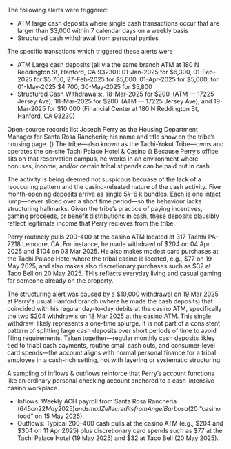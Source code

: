 The following alerts were triggered:

- ATM large cash deposits where single cash transactions occur that are larger than $3,000 within 7 calendar days on a weekly basis
- Structured cash withdrawal from personal parties


The specific transations which triggered these alerts were

- ATM Large cash deposits (all via the same branch ATM at 180 N Reddington St, Hanford, CA 93230): 01-Jan-2025 for $6,300, 01-Feb-2025 for $5 700, 27-Feb-2025 for $5,000, 01-Apr-2025 for $5,000, for 01-May-2025 $4 700, 30-May-2025 for $5,800
- Structured Cash Withdrawals:, 18-Mar-2025 for $200 (ATM — 17225 Jersey Ave), 18-Mar-2025 for $200 (ATM — 17225 Jersey Ave), and 19-Mar-2025 for $10 000 (Financial Center at 180 N Reddington St, Hanford, CA 93230)


Open-source records list Joseph Perry as the Housing Department Manager for Santa Rosa Rancheria; his name and title show on the tribe’s housing page. ()   The tribe—also known as the Tachi-Yokut Tribe—owns and operates the on-site Tachi Palace Hotel & Casino ()  Because Perry’s office sits on that reservation campus, he works in an environment where bonuses, income, and/or certain tribal stipends can be paid out in cash. 



The activity is being deemed not suspicous becuase of the lack of a reoccuring pattern and the casino-releated nature of the cash activity. Five month-opening deposits arrive as single $5 k–$6 k bundles.  Each is one intact lump—never sliced over a short time period—so the behaviour lacks structuring hallmarks.  Given the tribe’s practice of paying incentives, gaming proceeds, or benefit distributions in cash, these deposits plausibly reflect legitimate income that Perry recieves from the tribe.


Perry routinely pulls $200–$400 at the casino ATM located at 317 Tachhi PA-7218 Lemoore, CA. For instance, he made withdrawl of $204 on 04 Apr 2025 and $104 on 03 Mar 2025. He also makes modest card purchases at the Tachi Palace Hotel where the tribal casino is located, e.g., $77 on 19 May 2025, and also makes also discretionary purchases such as $32 at Taco Bell on 20 May 2025. THis reflects everyday living and casual gaming for someone already on the property.


The structuring alert was caused by a $10,000 withdrawal on 19 Mar 2025 at Perry's usual Hanford branch (where he made the cash deposits) that coincided with his regular day-to-day debits at the casino ATM, specifically the two $204 withdrawls on 18 Mar 2025 at the casino ATM. This single withdrawl likely represents a one-time splurge. It is not part of a consistent pattern of splitting large cash deposits over short periods of time to avoid filing requirements. Taken together—regular monthly cash deposits likley tied to triabl cash payments, routine small cash outs, and consumer-level card spends—the account aligns with normal personal finance for a tribal employee in a cash-rich setting, not with layering or systematic structuring.


A sampling of inflows & outflows reinforce that Perry’s account functions like an ordinary personal checking account anchored to a cash-intensive casino workplace.
- Inflows: Weekly ACH payroll from Santa Rosa Rancheria ($645 on 22 May 2025) and small Zelle credits from Angel Barbosa ($20 “casino food” on 15 May 2025).
- Outflows: Typical $200–$400 cash pulls at the casino ATM (e.g., $204 and $304 on 11 Apr 2025) plus discretionary card spends such as $77 at the Tachi Palace Hotel (19 May 2025) and $32 at Taco Bell (20 May 2025).



